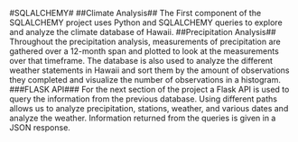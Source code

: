 #SQLALCHEMY#
##Climate Analysis##
The First component of the SQLALCHEMY project uses Python and SQLALCHEMY queries to explore and analyze the climate database of Hawaii.
##Precipitation Analysis##
 Throughout the precipitation analysis, measurements of precipitation are gathered over a 12-month span and plotted to look at the measurements over that timeframe.  The database is also used to analyze the different weather statements in Hawaii and sort them by the amount of observations they completed and visualize the number of observations in a histogram. 
###FLASK API###
For the next section of the project a Flask API is used to query the information from the previous database.  Using different paths allows us to analyze precipitation, stations, weather, and various dates and analyze the weather.  Information returned from the queries is given in a JSON response.

